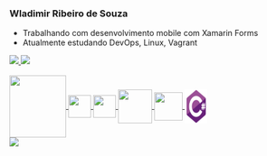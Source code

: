 ### Wladimir Ribeiro de Souza

- Trabalhando com desenvolvimento mobile com Xamarin Forms
- Atualmente estudando DevOps, Linux, Vagrant


<div align="left">
  <a href="https://github.com/WraSouza">
  <img height="180em" src="https://github-readme-stats.vercel.app/api?username=WraSouza&show_icons=true&theme=dracula&include_all_commits=true&count_private=true"/>
  <img height="180em" src="https://github-readme-stats.vercel.app/api/top-langs/?username=WraSouza&layout=compact&langs_count=7&theme=dracula"/>
</div>
  
<div style="display: inline_block"><br>
    
  <img align="center" height="110" width="100" src="https://cdn.jsdelivr.net/gh/devicons/devicon/icons/xamarin/xamarin-original-wordmark.svg" />   
  <img align="center" height="40" width="40" src="https://cdn.jsdelivr.net/gh/devicons/devicon/icons/vagrant/vagrant-original.svg" />                    
  <img align="center" height="40" width="40" src="https://cdn.jsdelivr.net/gh/devicons/devicon/icons/ansible/ansible-original.svg" />  
  <img align="center" height="60" width="60" src="https://cdn.jsdelivr.net/gh/devicons/devicon/icons/docker/docker-original.svg" />    
  
  <img align="center" height="50" width="50" src="https://cdn.jsdelivr.net/gh/devicons/devicon/icons/dotnetcore/dotnetcore-original.svg" />
          
  <img align="center" height="60" width="40" src="https://raw.githubusercontent.com/devicons/devicon/master/icons/csharp/csharp-original.svg">
  
</div>
  
  <div> 
  <a href="https://www.linkedin.com/in/wladimir-ribeiro-5b70531a/" target="_blank"><img src="https://img.shields.io/badge/-LinkedIn-%230077B5?style=for-the-badge&logo=linkedin&logoColor=white" target="_blank"></a> 
    
</div>

